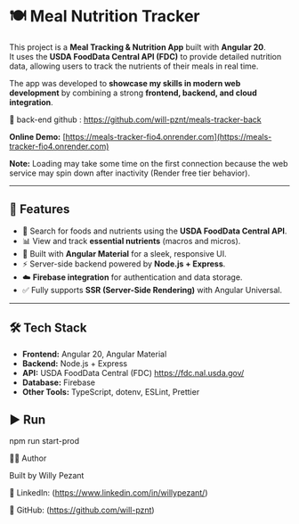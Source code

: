 # 🍽️ Meal Nutrition Tracker

This project is a **Meal Tracking & Nutrition App** built with **Angular 20**.  
It uses the **USDA FoodData Central API (FDC)** to provide detailed nutrition data, allowing users to track the nutrients of their meals in real time.  

The app was developed to **showcase my skills in modern web development** by combining a strong **frontend, backend, and cloud integration**.

📍 back-end github : https://github.com/will-pznt/meals-tracker-back

 **Online Demo:** [https://meals-tracker-fio4.onrender.com](https://meals-tracker-fio4.onrender.com)

**Note:** Loading may take some time on the first connection because the web service may spin down after inactivity (Render free tier behavior).


---

## 🚀 Features
- 🔎 Search for foods and nutrients using the **USDA FoodData Central API**.  
- 📊 View and track **essential nutrients** (macros and micros).  
- 🎨 Built with **Angular Material** for a sleek, responsive UI.  
- ⚡ Server-side backend powered by **Node.js + Express**.  
- ☁️ **Firebase integration** for authentication and data storage.  
- ✅ Fully supports **SSR (Server-Side Rendering)** with Angular Universal.

---

## 🛠️ Tech Stack
- **Frontend:** Angular 20, Angular Material  
- **Backend:** Node.js + Express  
- **API:** USDA FoodData Central (FDC) https://fdc.nal.usda.gov/
- **Database:** Firebase  
- **Other Tools:** TypeScript, dotenv, ESLint, Prettier  


## ▶️ Run
npm run start-prod



👨‍💻 Author

Built by Willy Pezant

💼 LinkedIn: (https://www.linkedin.com/in/willypezant/)

🐙 GitHub: (https://github.com/will-pznt)
